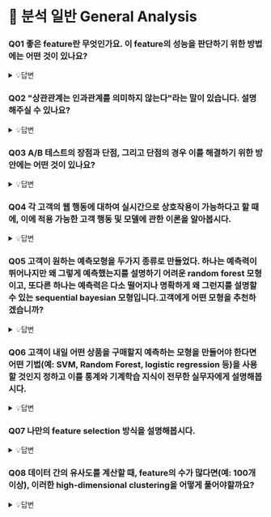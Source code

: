 # 📝 분석 일반 General Analysis

### Q01 좋은 feature란 무엇인가요. 이 feature의 성능을 판단하기 위한 방법에는 어떤 것이 있나요?

<details>
<summary>💡답변</summary>
<div markdown="1">

좋은 feature는 데이터셋에서 자주 등장해야하며 분명하고 명확한 의미가 부여되어야 합니다.

> 참고 - [Machine Learning Crash Course - Representation: Qualities of Good Features](https://developers.google.com/machine-learning/crash-course/representation/qualities-of-good-features?hl=ko)

</div>
</details>

### Q02 "상관관계는 인과관계를 의미하지 않는다"라는 말이 있습니다. 설명해주실 수 있나요?

<details>
<summary>💡답변</summary>
<div markdown="1">

어떤 요인에 의해 x와 y의 값이 동시에 영향을 받아서 변할 수 있습니다. 영향을 받는 외부 요인을 함께 가진다면 x와 y는 상관관계일 수 있지만 이것으로 x와 y의 인과관계를 설명할 수는 없습니다.

> * **상관관계** : 어떤 변인 x의 값과 다른 변인 y의 값이 함께 변할 때, x와 y의 관계 
> * **인과관계** : 어떤 변인 x의 값이 변하면, 그로 인해서 다른 변인 y의 값이 변할 때, x와 y의 관계

</div>
</details>


### Q03 A/B 테스트의 장점과 단점, 그리고 단점의 경우 이를 해결하기 위한 방안에는 어떤 것이 있나요?
<details>
<summary>💡답변</summary>
<div markdown="1">
A/B 테스트는 임의로 나눈 두집단에게 서로 다른 컨텐츠를 제시한 후 두 집단 중 어떤 집단이 더 놓은 성과를 보이는지 정량적으로 평가하는 방식으로 **무작위 비교연구** 라 불리는 방법을 서비스에 적용하는 방법론을 말합니다. 

A/B 테스트의 장점으로 실제상황에서 고객의 실제 행돌을 측정한다는 것과, 많은 사람들에게 트래픽을 던져 높은 통계적 유의성을 기지고 매우 작은 성능차이도 측정할 수 있습니다.. 또한 상황에 따라 어떤 것이 가장 큰 비중을 차지하는 지 결정함으로, 상충되는 지침이나 질적 사용적합성 결과(Qualitative Usability Findings)사이의 Trade-Off를 해결할 수 있고, 비용이 저렴하다는 것입니다.

단점으로는 테스트를 **많이** , 그리고 **자주** 하면 **단기적으로 손해가 발생** 할 수 있고, A/B 테스트 결과는 계절 변화나 취향 변화 등 **시간의 흐름에 따라** 바뀔 수 있습니다. 그리고 A/B 테스트 **만** 해서는 **지역 최적점** 에 머물게 될 위험이 있습니다. 테스트를 많이 했을때 생기는 단기적인 손해와 계절 변화나 취향 변화에 따라 바뀔수 있다는 단점은 MAB(Multi-Armed Bandit)알고리즘을 사용하여 해결 할수 있습니다.


  > <img src="./image/ab-testing.png" alt="ab-testing" style="zoom:45%;" />
  >
  > **A/B 테스트** : 임의로 나눈 두 집단에게 서로 다른 컨텐츠를 제시한 후 두 집단 중 어떤 집단이 더 높은 성과를 보이는지 정량적으로 평가하는 방식으로 "무작위 비교연구"라 불리는 방법을 서비스에 적용하는 방법론을 말함.
  >
  > * A/B 테스트의 장단점 [기내식은수박바 | A/B Testing](https://soobarkbar.tistory.com/139)
  >
  > |                             장점                             |                             단점                             |
  > | :----------------------------------------------------------: | :----------------------------------------------------------: |
  > | 웹사이트 분석의 한 분야로서, **실제 상황** 에서 고객의 **실제 행동을 측정** 함. | 테스트를 **많이** , 그리고 **자주** 하면 **단기적으로 손해가 발생** 할 수 있음. |
  > | A/B 테스트는 각 설계에서 많은 사람들(Boatloads)의 트래픽을 던질 수 있기 때문에, **높은 통계적 유의성** 을 가지고 **매우 작은 성능 차이를 측정** 할수 있음. | A/B 테스트 결과는 계절 변화나 취향 변화 등 **시간의 흐름에 따라** 바뀔 수 있음. |
  > | 상황에 따라 **어떤 것이 가장 큰 비중을 차지하는지** 결정함으로써, 상충되는 지침(Conflicting Guidelines) 이나 질적 사용적합성 결과(Qualitative Usability Findings)사이의 **Trade-Off를 해결**  할 수 있음. | A/B 테스트 **만** 해서는 **지역 최적점** 에 머물게 될 위험이 있음. |
  > |                     비용이 **저렴** 함.                      |                                                              |
  >
  > * 첫번째, 두번째 단점에 대해서는 MAB(Multi-Armed Bandit)알고리즘이라고 불리는 효과적인 해결책이 있음.
  >
  > 참고 : [스타트업테드님 AB 테스트 | 주간 마케팅 3화](https://www.youtube.com/watch?v=XsgrzKQy-q0&ab_channel=%EC%8A%A4%ED%83%80%ED%8A%B8%EC%97%85%ED%85%8C%EB%93%9C%EB%8B%98)
  >
  > * A/B TEST 주의사항
  >   1) 가설이 꼭 필요함.
  >   2) 대상은 임의로 나누어야 함.
  >   3) B/A 테스트와 A/B 테스트는 다르다.
  >   4) **A/B테스트는 목적이 아닌 수단일 뿐이다.** - 최적화의 도구일뿐 큰 그림을 보여주지는 않음.

</div>
</details>

### Q04 각 고객의 웹 행동에 대하여 실시간으로 상호작용이 가능하다고 할 때에, 이에 적용 가능한 고객 행동 및 모델에 관한 이론을 알아봅시다.

<details>
<summary>💡답변</summary>
<div markdown="1">
 각 고객의 웹 행동에 대하여 실시간으로 상호작용이 가능한 서비스에서 가장 필요한 분석 모델은 **퍼널분석** 이라고 생각합니다. 퍼널 분석 시 측정하려는 목표를 설정하고 목표까지의 단계를 설정하여 고객들의 이탈율과 전환율을 분석함으로 서비스의 문제점에 적절히 대처할 수 있습니다. 해당 웹 서비스가 고객들의 웹 행동에 대해 실시간으로 상호작용이 가능하다고 한다면 더욱 적극적인 개선의 방법을 줄 수 있을 것으로 기대합니다.

> * **퍼널 분석** (Funnel Analysis) : 유저들이 서비스에 들어온 시점부터 우리가 설정한 목표를 달성할 때까지, 단계별 프로세스를 분석하는 방법
>
>   <img src="./image/funnel.png" alt="funnel" style="zoom:45%;" />
>
>   * 여기서! 퍼널(Funnel)이란 깔때기를 말하는 것으로 고객들이 서비스를 들어온 순서부터 다음 순서를 가짐.
>     인지(Awareness) - 관심(Interest) - 결정(Decision) - 행동(Action)
>
>   * 퍼널 분석의 3요소
>
>     1. 측정하려는 목표 설정 - 목표는 '구매', '회원가입' 등 다양함.
>
>     2. 목표까지의 단계 설정 - 회원가입이 최종 목적일때 다음의 과정을 가짐.
>
>        웹사이트 방문 앱 다운로드 - 회원가입 페이지로 이동 - 회원가입
>
>     3. 데이터 트래킹 툴 연동 - 구글 애널리틱스 등
>
>   * 이탈률 vs 전환율
>
>     1. 유입을 폭발적으로 늘림.
>        - 100% 중 1%가 구매했을때, 100명에서 1000명으로 늘림.
>     2. 전환율을 개선함.
>        * 100% 중 1%가 구매하는 것에서 10%로 늘리는 것으로 개선함.
>        * 효율적임.
>
>   * **퍼널 단계에서 가장 전환율이 낮은 부분 가장 이탈율이 높은 부분을 개선해야 함.**
>
>     * '회원가입 쿠폰을 준다', '회원 가입 버튼을 쉽게 노출 시킨다' 등 
>
>   참고 : [스타트업테드님 퍼널 분석 | 주간 마케팅 1화](https://www.youtube.com/watch?v=vyYFU-B1X24&ab_channel=%EC%8A%A4%ED%83%80%ED%8A%B8%EC%97%85%ED%85%8C%EB%93%9C%EB%8B%98)
>
> * **지표 추적** : 추가 예정
>
> * **유지율 분석**

</div>
</details>


### Q05 고객이 원하는 예측모형을 두가지 종류로 만들었다. 하나는 예측력이 뛰어나지만 왜 그렇게 예측했는지를 설명하기 어려운 random forest 모형이고, 또다른 하나는 예측력은 다소 떨어지나 명확하게 왜 그런지를 설명할 수 있는 sequential bayesian 모형입니다.고객에게 어떤 모형을 추천하겠습니까?

<details>
<summary>💡답변</summary>
<div markdown="1">
암 발생 여부와 같이 예측력이 중요할 경우 `Random Forest`를 추천하고 대출 불가 원인과 같이 설명력이 중요할 경우 `Sequential Bayesian Model`을 추천하겠습니다.

> - 순차적 베이지안 모델(Sequential Bayesian Model)

</div>
</details>

### Q06 고객이 내일 어떤 상품을 구매할지 예측하는 모형을 만들어야 한다면 어떤 기법(예: SVM, Random Forest, logistic regression 등)을 사용할 것인지 정하고 이를 통계와 기계학습 지식이 전무한 실무자에게 설명해봅시다.

<details>
<summary>💡답변</summary>
<div markdown="1">

좋은 feature는 데이터셋에서 자주 등장해야하며 분명하고 명확한 의미가 부여되어야 합니다.

> 참고 - [Machine Learning Crash Course - Representation: Qualities of Good Features](https://developers.google.com/machine-learning/crash-course/representation/qualities-of-good-features?hl=ko)

</div>
</details>

### Q07 나만의 feature selection 방식을 설명해봅시다.

<details>
<summary>💡답변</summary>
<div markdown="1">

좋은 feature는 데이터셋에서 자주 등장해야하며 분명하고 명확한 의미가 부여되어야 합니다.

> 참고 - [Machine Learning Crash Course - Representation: Qualities of Good Features](https://developers.google.com/machine-learning/crash-course/representation/qualities-of-good-features?hl=ko)

</div>
</details>

### Q08 데이터 간의 유사도를 계산할 때, feature의 수가 많다면(예: 100개 이상), 이러한 high-dimensional clustering을 어떻게 풀어야할까요?

<details>
<summary>💡답변</summary>
<div markdown="1">

좋은 feature는 데이터셋에서 자주 등장해야하며 분명하고 명확한 의미가 부여되어야 합니다.

> 참고 - [Machine Learning Crash Course - Representation: Qualities of Good Features](https://developers.google.com/machine-learning/crash-course/representation/qualities-of-good-features?hl=ko)

</div>
</details>